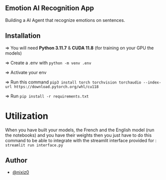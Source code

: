 ## Emotion AI Recognition App

Building a AI Agent that recognize emotions on sentences.


## Installation

=> You will need **Python 3.11.7** & **CUDA 11.8** (for training on your GPU the models)

=> Create a .env with ```python -m venv .env```

=> Activate your env

=> Run this command ```pip3 install torch torchvision torchaudio --index-url https://download.pytorch.org/whl/cu118```

=> Run ```pip install -r requirements.txt```


# Utilization

When you have built your models, the French and the English model (run the notebooks) and you have their weights then you just have to do this command to be able to integrate with the streamlit interface provided for : ```streamlit run interface.py```


## Author

- [@nixiz0](https://github.com/nixiz0)